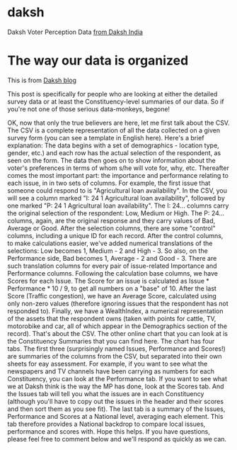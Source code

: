daksh
=====

Daksh Voter Perception Data [from Daksh India](dakshindia.org)



The way our data is organized
==============================

This is from [Daksh blog](http://blog.dakshindia.org/2014/03/the-way-our-data-is-organized.html)

This post is specifically for people who are looking at either the detailed survey data or at least the Constituency-level summaries of our data. So if you're not one of those serious data-monkeys, begone!

OK, now that only the true believers are here, let me first talk about the CSV. The CSV is a complete representation of all the data collected on a given survey form (you can see a template in English here). Here's a brief explanation:
The data begins with a set of demographics - location type, gender, etc.) and each row has the actual selection of the respondent, as seen on the form.
The data then goes on to show information about the voter's preferences in terms of whom s/he will vote for, why, etc.
Thereafter comes the most important part: the importance and performance relating to each issue, in in two sets of columns. For example, the first issue that someone could  respond to is "Agricultural loan availability". In the CSV, you will see a column marked "I: 24 1 Agricultural loan availability", followed by one marked "P: 24 1 Agricultural loan availability". The I: 24... columns carry the original selection of the respondent: Low, Medium or High. The P: 24... columns, again, are the original response and they carry values of Bad, Average or Good.
After the selection columns, there are some "control" columns, including a unique ID for each record.
After the control columns, to make calculations easier, we've added numerical translations of the selections: Low becomes 1, Medium - 2 and High - 3. So also, on the Performance side, Bad becomes 1, Average - 2 and Good - 3. There are such translation columns for every pair of issue-related Importance and Performance columns.
Following the calculation base columns, we have Scores for each Issue. The Score for an issue is calculated as Issue * Performance * 10 / 9, to get all numbers on a "base" of 10.
After the last Score (Traffic congestion), we have an Average Score, calculated using only non-zero values (therefore ignoring issues that the respondent has not responded to).
Finally, we have a WealthIndex, a numerical representation of the assets that the respondent owns (taken with points for cattle, TV, motorobike and car, all of which appear in the Demographics section of the record).
That's about the CSV. The other online chart that you can look at is the Constituency Summaries that you can find here. The chart has four tabs. The first three (surprisingly named Issues, Performance and Scores!) are summaries of the columns from the CSV, but separated into their own sheets for eay assessment. For example, if you want to see what the newspapers and TV channels have been carrying as numbers for each Constituency, you can look at the Performance tab. If you want to see what we at Daksh think is the way the MP has done, look at the Scores tab. And the Issues tab will tell you what the issues are in each Constituency (although you'll have to copy out the issues in the header and their scores and then sort them as you see fit). The last tab is a summary of the Issues, Performance and Scores at a National level, averaging each element. This tab therefore provides a National backdrop to compare local issues, performance and scores with.
Hope this helps. If you have questions, please feel free to comment below and we'll respond as quickly as we can.
